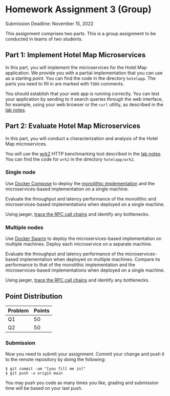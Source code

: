 # Homework Assignment 3 (Group)

Submission Deadline: November 15, 2022

This assignment comprises two parts. This is a group assignment to be conducted in teams of two students.

## Part 1: Implement Hotel Map Microservices

In this part, you will implement the microservices for the Hotel Map application. We provide you with a partial implementation that you can use as a starting point. You can find the code in the directory `hotelapp`. The parts you need to fill in are marked with `TODO` comments. 

You should establish that your web app is running correctly. You can test your application by sending to it search queries through the web interface, for example, using your web browser or the `curl` utility, as described in the [lab notes](https://github.com/ucy-coast/cs499-fa22/blob/main/labs/05-hotelapp/README.md#testing).

## Part 2: Evaluate Hotel Map Microservices

In this part, you will conduct a characterization and analysis of the Hotel Map microservices. 

You will use the [wrk2](https://github.com/giltene/wrk2) HTTP benchmarking tool described in the [lab notes](https://github.com/ucy-coast/cs499-fa22/blob/main/labs/05-hotelapp/README.md#benchmarking). You can find the code for `wrk2` in the directory `hotelapp/wrk2`.

### Single node

Use [Docker Compose](https://docs.docker.com/compose/) to deploy the [monolithic implementation](https://github.com/ucy-coast/cs499-fa22/tree/main/labs/06-docker#deploying-web-applications-with-docker) and the microservices-based implementation on a single machine.

Evaluate the throughput and latency performance of the monolithic and microservices-based implementations when deployed on a single machine.

Using jaeger, [trace the RPC call chains](https://github.com/ucy-coast/cs499-fa22/tree/main/labs/07-compose#tracing-requests) and identify any bottlenecks.

### Multiple nodes

Use [Docker Swarm](https://docs.docker.com/engine/swarm/swarm-tutorial/) to deploy the microservices-based implementation on multiple machines. Deploy each microservice on a separate machine.

Evaluate the throughput and latency performance of the microservices-based implementation when deployed on multiple machines. Compare its performance to that of the monolithic implementation and the microservices-based implementations when deployed on a single machine.

Using jaeger, [trace the RPC call chains](https://github.com/ucy-coast/cs499-fa22/tree/main/labs/07-compose#tracing-requests) and identify any bottlenecks. 

## Point Distribution

| Problem    | Points |
|------------|--------|
| Q1         | 50     |
| Q2         | 50     |

### Submission

Now you need to submit your assignment. Commit your change and push it to the remote repository by doing the following:

```
$ git commit -am "[you fill me in]"
$ git push -u origin main
```

You may push you code as many times you like, grading and submission time will be based on your last push.

